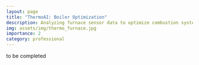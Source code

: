```yaml
---
layout: page
title: "ThermoAI: Boiler Optimization"
description: Analyzing furnace sensor data to optimize combustion systems.
img: assets/img/thermo_furnace.jpg
importance: 2
category: professional
---
```


to be completed
